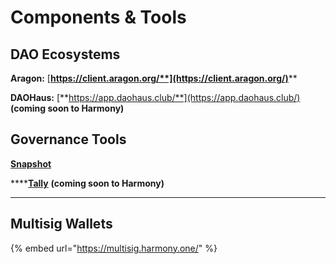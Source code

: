 # Components & Tools

## DAO Ecosystems

**Aragon:** [**https://client.aragon.org/**](https://client.aragon.org/)****

**DAOHaus:** [**https://app.daohaus.club/**](https://app.daohaus.club/) **(coming soon to Harmony)**

## **Governance Tools**

****[**Snapshot**](snapshot.md)****

****[**Tally**](https://www.withtally.com/) **(coming soon to Harmony)**

****

## Multisig Wallets

{% embed url="https://multisig.harmony.one/" %}
